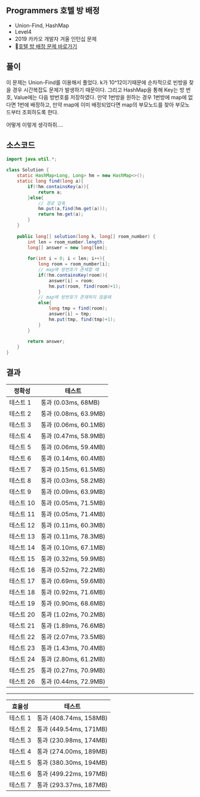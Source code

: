 ## Programmers 호텔 방 배정 
- Union-Find, HashMap
- Level4
- 2019 카카오 개발자 겨울 인턴십 문제 
- 🔗[호텔 방 배정 문제 바로가기](https://programmers.co.kr/learn/courses/30/lessons/64063)



## 풀이

이 문제는 Union-Find를 이용해서 풀었다. k가 10^12이기때문에 순차적으로 빈방을 찾을 경우 시간복잡도 문제가 발생하기 때문이다.
그리고 HashMap을 통해 Key는 방 번호, Value에는 다음 방번호를 저장하였다.
만약 1번방을 원하는 경우 1번방에 map에 없다면 1번에 배정하고, 만약 map에 이미 배정되었다면 map의 부모노드를 찾아 부모노드부터 조회하도록 한다.

어떻게 이렇게 생각하쥐....  

## 소스코드
~~~java
import java.util.*;

class Solution {
    static HashMap<Long, Long> hm = new HashMap<>();
    static long find(long a){
        if(!hm.containsKey(a)){
            return a;
        }else{
            // 경로 압축
            hm.put(a,find(hm.get(a)));
            return hm.get(a);
        }
    }
    
    public long[] solution(long k, long[] room_number) {
        int len = room_number.length;
        long[] answer = new long[len];
        
        for(int i = 0; i < len; i++){
            long room = room_number[i];
            // map에 방번호가 존재할 때 
            if(!hm.containsKey(room)){
                answer[i] = room;
                hm.put(room, find(room)+1);
            }
            // map에 방번호가 존재하지 않을때
            else{
                long tmp = find(room);
                answer[i] = tmp;
                hm.put(tmp, find(tmp)+1);
            }         
        }
        
        return answer;
    }
}


~~~

## 결과 

| 정확성  | 테스트 |
|----|----|
|테스트 1 |	통과 (0.03ms, 68MB)|
|테스트 2 |	통과 (0.08ms, 63.9MB)|
|테스트 3 |	통과 (0.06ms, 60.1MB)|
|테스트 4 |	통과 (0.47ms, 58.9MB)|
|테스트 5 |	통과 (0.06ms, 59.4MB)|
|테스트 6 |	통과 (0.14ms, 60.4MB)|
|테스트 7 |	통과 (0.15ms, 61.5MB)|
|테스트 8 |	통과 (0.03ms, 58.2MB)|
|테스트 9 |	통과 (0.09ms, 63.9MB)|
|테스트 10 |	통과 (0.05ms, 71.5MB)|
|테스트 11 |	통과 (0.05ms, 71.4MB)|
|테스트 12 |	통과 (0.11ms, 60.3MB)|
|테스트 13 |	통과 (0.11ms, 78.3MB)|
|테스트 14 |	통과 (0.10ms, 67.1MB)|
|테스트 15 |	통과 (0.32ms, 59.9MB)|
|테스트 16 |	통과 (0.52ms, 72.2MB)|
|테스트 17 |	통과 (0.69ms, 59.6MB)|
|테스트 18 |	통과 (0.92ms, 71.6MB)|
|테스트 19 |	통과 (0.90ms, 68.6MB)|
|테스트 20 |	통과 (1.02ms, 70.2MB)|
|테스트 21 |	통과 (1.89ms, 76.6MB)|
|테스트 22 |	통과 (2.07ms, 73.5MB)|
|테스트 23 |	통과 (1.43ms, 70.4MB)|
|테스트 24 |	통과 (2.80ms, 61.2MB)|
|테스트 25 |	통과 (0.27ms, 70.9MB)|
|테스트 26 |	통과 (0.44ms, 72.9MB)|


-------

|효율성 | 테스트 |
|---|---|
|테스트 1 |	통과 (408.74ms, 158MB)|
|테스트 2 |	통과 (449.54ms, 171MB)|
|테스트 3 |	통과 (230.98ms, 174MB)|
|테스트 4 |	통과 (274.00ms, 189MB)|
|테스트 5 |	통과 (380.30ms, 194MB)|
|테스트 6 |	통과 (499.22ms, 197MB)|
|테스트 7 |	통과 (293.37ms, 187MB)|